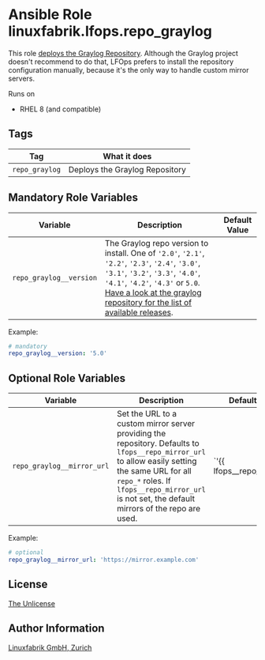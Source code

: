 # Ansible Role linuxfabrik.lfops.repo_graylog

This role [deploys the Graylog Repository](https://docs.graylog.org/docs/operating-system-packages). Although the Graylog project doesn't recommend to do that, LFOps prefers to install the repository configuration manually, because it's the only way to handle custom mirror servers.

Runs on

* RHEL 8 (and compatible)


## Tags

| Tag           | What it does                     |
| ---           | ------------                     |
| `repo_graylog` | Deploys the Graylog Repository |


## Mandatory Role Variables

| Variable | Description | Default Value |
| -------- | ----------- | ------------- |
| `repo_graylog__version` | The Graylog repo version to install. One of `'2.0'`, `'2.1'`, `'2.2'`, `'2.3'`, `'2.4'`, `'3.0'`, `'3.1'`, `'3.2'`, `'3.3'`, `'4.0'`, `'4.1'`, `'4.2'`, `'4.3'` or `5.0`. [Have a look at the graylog repository for the list of available releases](https://www.graylog.org/releases). |

Example:
```yaml
# mandatory
repo_graylog__version: '5.0'
```

## Optional Role Variables

| Variable | Description | Default Value |
| -------- | ----------- | ------------- |
| `repo_graylog__mirror_url` | Set the URL to a custom mirror server providing the repository. Defaults to `lfops__repo_mirror_url` to allow easily setting the same URL for all `repo_*` roles. If `lfops__repo_mirror_url` is not set, the default mirrors of the repo are used. | `'{{ lfops__repo_mirror_url | default("") }}'` |

Example:
```yaml
# optional
repo_graylog__mirror_url: 'https://mirror.example.com'
```


## License

[The Unlicense](https://unlicense.org/)


## Author Information

[Linuxfabrik GmbH, Zurich](https://www.linuxfabrik.ch)
